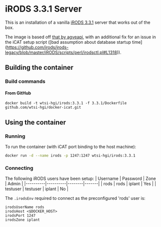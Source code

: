 # iRODS 3.3.1 Server
This is an installation of a vanilla [iRODS 3.3.1](https://github.com/irods/irods-legacy) server that works out of the
box.

The image is based off [that by agveapi](https://hub.docker.com/r/agaveapi/irods), with an additional fix for an issue 
in the iCAT setup script ([bad assumption about database startup time]
(https://github.com/irods/irods-legacy/blob/master/iRODS/scripts/perl/irodsctl.pl#L1318)).


## Building the container
### Build commands 
#### From GitHub
```
docker build -t wtsi-hgi/irods:3.3.1 -f 3.3.1/Dockerfile github.com/wtsi-hgi/docker-icat.git
```


## Using the container
### Running
To run the container (with iCAT port binding to the host machine):
```bash
docker run -d --name irods -p 1247:1247 wtsi-hgi/irods:3.3.1
```

### Connecting
The following iRODS users have been setup:
| Username | Password | Zone   | Admin |
|----------|----------|--------|-------|
| rods     | rods     | iplant | Yes   |
| testuser | testuser | iplant | No    |


The `.irodsEnv` required to connect as the preconfigured 'rods' user is:
```
irodsUserName rods
irodsHost <$DOCKER_HOST>
irodsPort 1247
irodsZone iplant
```


